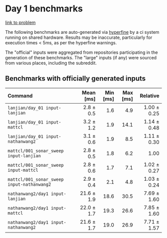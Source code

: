 # Day 1 benchmarks

[link to problem](http://adventofcode.com/2021/day/1)

The following benchmarks are auto-generated via [hyperfine](https://github.com/sharkdp/hyperfine) by a ci system running on shared hardware. Results may be inaccurate, particularly for execution times < 5ms, as per the hyperfine warnings.

The "official" inputs were aggregated from repositories participating in the generation of these benchmarks. The "large" inputs (if any) were sourced from various places, including the subreddit.

## Benchmarks with officially generated inputs
| Command | Mean [ms] | Min [ms] | Max [ms] | Relative |
|:---|---:|---:|---:|---:|
| `lanjian/day_01 input-lanjian` | 2.8 ± 0.5 | 1.6 | 4.9 | 1.00 ± 0.25 |
| `lanjian/day_01 input-mattcl` | 3.2 ± 1.2 | 1.9 | 14.1 | 1.14 ± 0.48 |
| `lanjian/day_01 input-nathanwang2` | 3.1 ± 0.6 | 1.9 | 8.5 | 1.11 ± 0.30 |
| `mattcl/001_sonar_sweep input-lanjian` | 2.8 ± 0.5 | 1.8 | 6.2 | 1.00 |
| `mattcl/001_sonar_sweep input-mattcl` | 2.8 ± 0.6 | 1.7 | 7.1 | 1.02 ± 0.27 |
| `mattcl/001_sonar_sweep input-nathanwang2` | 2.9 ± 0.4 | 2.1 | 4.8 | 1.03 ± 0.24 |
| `nathanwang2/day1 input-lanjian` | 21.6 ± 1.9 | 18.6 | 30.5 | 7.69 ± 1.60 |
| `nathanwang2/day1 input-mattcl` | 22.0 ± 1.7 | 19.3 | 26.6 | 7.85 ± 1.60 |
| `nathanwang2/day1 input-nathanwang2` | 21.6 ± 1.7 | 19.0 | 26.9 | 7.71 ± 1.57 |
